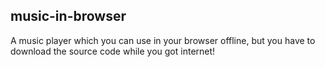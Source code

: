 ## music-in-browser
A music player which you can use in your browser offline, but you have to download the source code while you got internet!
